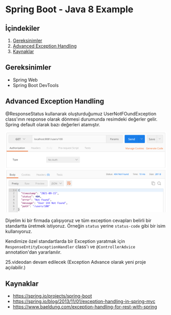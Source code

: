 # Spring Boot - Java 8 Example


## İçindekiler
1. [Gereksinimler](#gereksinimler)
2. [Advanced Exception Handling](#advanced-exception-handling)
3. [Kaynaklar](#kaynaklar)
	

## Gereksinimler
 * Spring Web
 * Spring Boot DevTools


## Advanced Exception Handling

@ResponseStatus kullanarak oluşturduğumuz UserNotFOundException class'ının response olarak dönmesi durumunda resimdeki değerler gelir. Spring default olarak bazı değerleri atamıştır.  

![UserNotFoundException](./images/UserNotFoundException.png)

Diyelim ki bir firmada çalışıyoruz ve tüm exception cevapları belirli bir standartta üretmek istiyoruz. Örneğin `status` yerine `status-code` gibi bir isim kullanıyoruz.

Kendimize özel standartlarda bir Exception yaratmak için `ResponseEntityExceptionHandler` class'ı ve `@ControllerAdvice` annotation'dan yararlanılır.

25.videodan devam edilecek (Exception Advance olarak yeni proje açılabilir.)



## Kaynaklar
- https://spring.io/projects/spring-boot
- https://spring.io/blog/2013/11/01/exception-handling-in-spring-mvc 
- https://www.baeldung.com/exception-handling-for-rest-with-spring

